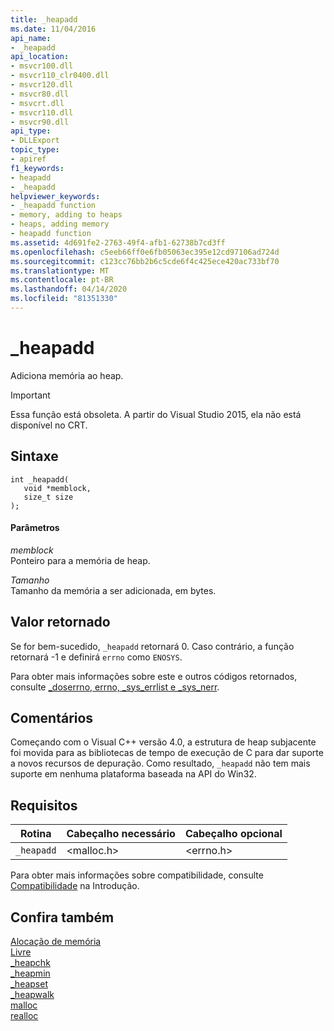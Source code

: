 ```yaml
---
title: _heapadd
ms.date: 11/04/2016
api_name:
- _heapadd
api_location:
- msvcr100.dll
- msvcr110_clr0400.dll
- msvcr120.dll
- msvcr80.dll
- msvcrt.dll
- msvcr110.dll
- msvcr90.dll
api_type:
- DLLExport
topic_type:
- apiref
f1_keywords:
- heapadd
- _heapadd
helpviewer_keywords:
- _heapadd function
- memory, adding to heaps
- heaps, adding memory
- heapadd function
ms.assetid: 4d691fe2-2763-49f4-afb1-62738b7cd3ff
ms.openlocfilehash: c5eeb66ff0e6fb05063ec395e12cd97106ad724d
ms.sourcegitcommit: c123cc76bb2b6c5cde6f4c425ece420ac733bf70
ms.translationtype: MT
ms.contentlocale: pt-BR
ms.lasthandoff: 04/14/2020
ms.locfileid: "81351330"
---
```

# <a name="_heapadd"></a>_heapadd

Adiciona memória ao heap.

> [!IMPORTANT]
> Essa função está obsoleta. A partir do Visual Studio 2015, ela não está disponível no CRT.

## <a name="syntax"></a>Sintaxe

```
int _heapadd(
   void *memblock,
   size_t size
);
```

#### <a name="parameters"></a>Parâmetros

*memblock*<br/>
Ponteiro para a memória de heap.

*Tamanho*<br/>
Tamanho da memória a ser adicionada, em bytes.

## <a name="return-value"></a>Valor retornado

Se for bem-sucedido, `_heapadd` retornará 0. Caso contrário, a função retornará -1 e definirá `errno` como `ENOSYS`.

Para obter mais informações sobre este e outros códigos retornados, consulte [_doserrno, errno, _sys_errlist e _sys_nerr](../c-runtime-library/errno-doserrno-sys-errlist-and-sys-nerr.md).

## <a name="remarks"></a>Comentários

Começando com o Visual C++ versão 4.0, a estrutura de heap subjacente foi movida para as bibliotecas de tempo de execução de C para dar suporte a novos recursos de depuração. Como resultado, `_heapadd` não tem mais suporte em nenhuma plataforma baseada na API do Win32.

## <a name="requirements"></a>Requisitos

|Rotina|Cabeçalho necessário|Cabeçalho opcional|
|-------------|---------------------|---------------------|
|`_heapadd`|\<malloc.h>|\<errno.h>|

Para obter mais informações sobre compatibilidade, consulte [Compatibilidade](../c-runtime-library/compatibility.md) na Introdução.

## <a name="see-also"></a>Confira também

[Alocação de memória](../c-runtime-library/memory-allocation.md)<br/>
[Livre](../c-runtime-library/reference/free.md)<br/>
[_heapchk](../c-runtime-library/reference/heapchk.md)<br/>
[_heapmin](../c-runtime-library/reference/heapmin.md)<br/>
[_heapset](../c-runtime-library/heapset.md)<br/>
[_heapwalk](../c-runtime-library/reference/heapwalk.md)<br/>
[malloc](../c-runtime-library/reference/malloc.md)<br/>
[realloc](../c-runtime-library/reference/realloc.md)

